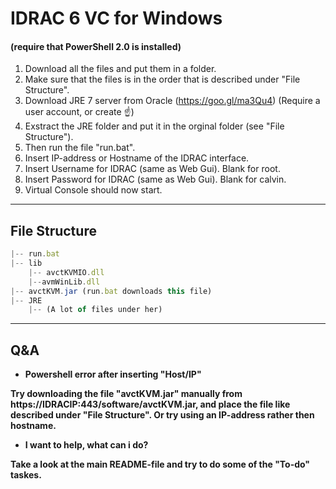 # IDRAC 6 VC for Windows
#### (require that PowerShell 2.0 is installed)

1. Download all the files and put them in a folder.
2. Make sure that the files is in the order that is described under "File Structure".
3. Download JRE 7 server from Oracle (https://goo.gl/ma3Qu4) (Require a user account, or create ☝️)
4. Exstract the JRE folder and put it in the orginal folder (see "File Structure").
5. Then run the file "run.bat".
6. Insert IP-address or Hostname of the IDRAC interface.
7. Insert Username for IDRAC (same as Web Gui). Blank for root.
8. Insert Password for IDRAC (same as Web Gui). Blank for calvin.
9. Virtual Console should now start.
---
## File Structure

```javascript
|-- run.bat
|-- lib
    |-- avctKVMIO.dll
    |--avmWinLib.dll
|-- avctKVM.jar (run.bat downloads this file)
|-- JRE
    |-- (A lot of files under her)
```

---
## Q&A

* **Powershell error after inserting "Host/IP"**

**Try downloading the file "avctKVM.jar" manually from https://IDRACIP:443/software/avctKVM.jar, and place the file like described under "File Structure". Or try using an IP-address rather then hostname.**

* **I want to help, what can i do?**

**Take a look at the main README-file and try to do some of the "To-do" taskes.**
